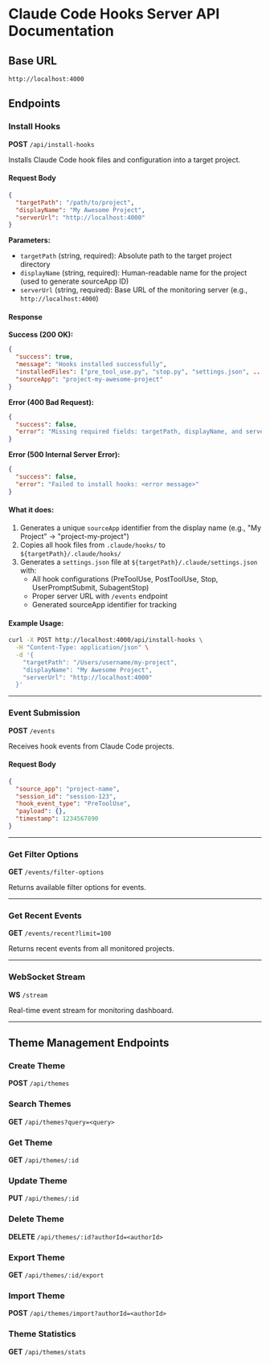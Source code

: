 # Claude Code Hooks Server API Documentation

## Base URL
`http://localhost:4000`

## Endpoints

### Install Hooks
**POST** `/api/install-hooks`

Installs Claude Code hook files and configuration into a target project.

#### Request Body
```json
{
  "targetPath": "/path/to/project",
  "displayName": "My Awesome Project",
  "serverUrl": "http://localhost:4000"
}
```

**Parameters:**
- `targetPath` (string, required): Absolute path to the target project directory
- `displayName` (string, required): Human-readable name for the project (used to generate sourceApp ID)
- `serverUrl` (string, required): Base URL of the monitoring server (e.g., `http://localhost:4000`)

#### Response

**Success (200 OK):**
```json
{
  "success": true,
  "message": "Hooks installed successfully",
  "installedFiles": ["pre_tool_use.py", "stop.py", "settings.json", ...],
  "sourceApp": "project-my-awesome-project"
}
```

**Error (400 Bad Request):**
```json
{
  "success": false,
  "error": "Missing required fields: targetPath, displayName, and serverUrl are required"
}
```

**Error (500 Internal Server Error):**
```json
{
  "success": false,
  "error": "Failed to install hooks: <error message>"
}
```

#### What it does:
1. Generates a unique `sourceApp` identifier from the display name (e.g., "My Project" → "project-my-project")
2. Copies all hook files from `.claude/hooks/` to `${targetPath}/.claude/hooks/`
3. Generates a `settings.json` file at `${targetPath}/.claude/settings.json` with:
   - All hook configurations (PreToolUse, PostToolUse, Stop, UserPromptSubmit, SubagentStop)
   - Proper server URL with `/events` endpoint
   - Generated sourceApp identifier for tracking

#### Example Usage:
```bash
curl -X POST http://localhost:4000/api/install-hooks \
  -H "Content-Type: application/json" \
  -d '{
    "targetPath": "/Users/username/my-project",
    "displayName": "My Awesome Project",
    "serverUrl": "http://localhost:4000"
  }'
```

---

### Event Submission
**POST** `/events`

Receives hook events from Claude Code projects.

#### Request Body
```json
{
  "source_app": "project-name",
  "session_id": "session-123",
  "hook_event_type": "PreToolUse",
  "payload": {},
  "timestamp": 1234567890
}
```

---

### Get Filter Options
**GET** `/events/filter-options`

Returns available filter options for events.

---

### Get Recent Events
**GET** `/events/recent?limit=100`

Returns recent events from all monitored projects.

---

### WebSocket Stream
**WS** `/stream`

Real-time event stream for monitoring dashboard.

---

## Theme Management Endpoints

### Create Theme
**POST** `/api/themes`

### Search Themes
**GET** `/api/themes?query=<query>`

### Get Theme
**GET** `/api/themes/:id`

### Update Theme
**PUT** `/api/themes/:id`

### Delete Theme
**DELETE** `/api/themes/:id?authorId=<authorId>`

### Export Theme
**GET** `/api/themes/:id/export`

### Import Theme
**POST** `/api/themes/import?authorId=<authorId>`

### Theme Statistics
**GET** `/api/themes/stats`